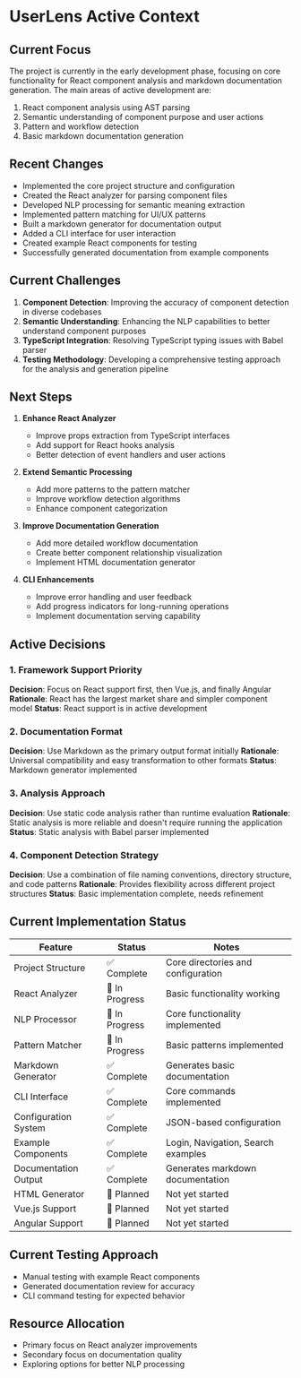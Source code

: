 # UserLens Active Context

## Current Focus
The project is currently in the early development phase, focusing on core functionality for React component analysis and markdown documentation generation. The main areas of active development are:

1. React component analysis using AST parsing
2. Semantic understanding of component purpose and user actions
3. Pattern and workflow detection
4. Basic markdown documentation generation

## Recent Changes
- Implemented the core project structure and configuration
- Created the React analyzer for parsing component files
- Developed NLP processing for semantic meaning extraction
- Implemented pattern matching for UI/UX patterns
- Built a markdown generator for documentation output
- Added a CLI interface for user interaction
- Created example React components for testing
- Successfully generated documentation from example components

## Current Challenges
1. **Component Detection**: Improving the accuracy of component detection in diverse codebases
2. **Semantic Understanding**: Enhancing the NLP capabilities to better understand component purposes
3. **TypeScript Integration**: Resolving TypeScript typing issues with Babel parser
4. **Testing Methodology**: Developing a comprehensive testing approach for the analysis and generation pipeline

## Next Steps
1. **Enhance React Analyzer**
   - Improve props extraction from TypeScript interfaces
   - Add support for React hooks analysis
   - Better detection of event handlers and user actions

2. **Extend Semantic Processing**
   - Add more patterns to the pattern matcher
   - Improve workflow detection algorithms
   - Enhance component categorization

3. **Improve Documentation Generation**
   - Add more detailed workflow documentation
   - Create better component relationship visualization
   - Implement HTML documentation generator

4. **CLI Enhancements**
   - Improve error handling and user feedback
   - Add progress indicators for long-running operations
   - Implement documentation serving capability

## Active Decisions

### 1. Framework Support Priority
**Decision**: Focus on React support first, then Vue.js, and finally Angular
**Rationale**: React has the largest market share and simpler component model
**Status**: React support is in active development

### 2. Documentation Format
**Decision**: Use Markdown as the primary output format initially
**Rationale**: Universal compatibility and easy transformation to other formats
**Status**: Markdown generator implemented

### 3. Analysis Approach
**Decision**: Use static code analysis rather than runtime evaluation
**Rationale**: Static analysis is more reliable and doesn't require running the application
**Status**: Static analysis with Babel parser implemented

### 4. Component Detection Strategy
**Decision**: Use a combination of file naming conventions, directory structure, and code patterns
**Rationale**: Provides flexibility across different project structures
**Status**: Basic implementation complete, needs refinement

## Current Implementation Status

| Feature | Status | Notes |
|---------|--------|-------|
| Project Structure | ✅ Complete | Core directories and configuration |
| React Analyzer | 🔄 In Progress | Basic functionality working |
| NLP Processor | 🔄 In Progress | Core functionality implemented |
| Pattern Matcher | 🔄 In Progress | Basic patterns implemented |
| Markdown Generator | ✅ Complete | Generates basic documentation |
| CLI Interface | ✅ Complete | Core commands implemented |
| Configuration System | ✅ Complete | JSON-based configuration |
| Example Components | ✅ Complete | Login, Navigation, Search examples |
| Documentation Output | ✅ Complete | Generates markdown documentation |
| HTML Generator | 📅 Planned | Not yet started |
| Vue.js Support | 📅 Planned | Not yet started |
| Angular Support | 📅 Planned | Not yet started |

## Current Testing Approach
- Manual testing with example React components
- Generated documentation review for accuracy
- CLI command testing for expected behavior

## Resource Allocation
- Primary focus on React analyzer improvements
- Secondary focus on documentation quality
- Exploring options for better NLP processing 